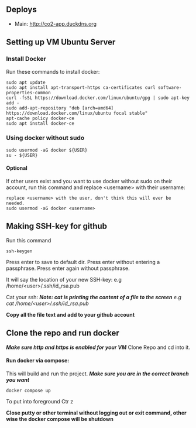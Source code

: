 ## Deploys
- Main: http://co2-app.duckdns.org

## Setting up VM Ubuntu Server
### Install Docker

Run these commands to install docker:
```
sudo apt update
sudo apt install apt-transport-https ca-certificates curl software-properties-common
curl -fsSL https://download.docker.com/linux/ubuntu/gpg | sudo apt-key add -
sudo add-apt-repository "deb [arch=amd64] https://download.docker.com/linux/ubuntu focal stable"
apt-cache policy docker-ce
sudo apt install docker-ce
```

### Using docker without sudo
```
sudo usermod -aG docker ${USER}
su - ${USER}
```

#### Optional
If other users exist and you want to use docker without sudo on their account, run this command and replace \<username\> with their username:
```
replace <username> with the user, don't think this will ever be needed.
sudo usermod -aG docker <username>
```

## Making SSH-key for github
Run this command
```
ssh-keygen
```
Press enter to save to default dir.
Press enter without entering a passphrase.
Press enter again without passphrase.

It will say the location of your new SSH-key:
e.g /home/\<user\>/.ssh/id_rsa.pub

Cat your ssh:
***Note: cat is printing the content of a file to the screen***
*e.g cat /home/\<user\>/.ssh/id_rsa.pub*

**Copy all the file text and add to your github account**

## Clone the repo and run docker
***Make sure http and https is enabled for your VM***
Clone Repo and cd into it.

#### Run docker via compose:
This will build and run the project.
***Make sure you are in the correct branch you want***
```
docker compose up
```
To put into foreground
Ctr z

**Close putty or other terminal without logging out or exit command, other wise the docker compose will be shutdown**